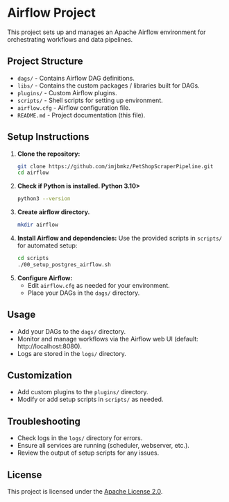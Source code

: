 # Airflow Project

This project sets up and manages an Apache Airflow environment for orchestrating workflows and data pipelines.

## Project Structure

- `dags/` - Contains Airflow DAG definitions.
- `libs/` - Contains the custom packages / libraries built for DAGs.
- `plugins/` - Custom Airflow plugins.
- `scripts/` - Shell scripts for setting up environment.
- `airflow.cfg` - Airflow configuration file.
- `README.md` - Project documentation (this file).

## Setup Instructions

1. **Clone the repository:**
   ```bash
   git clone https://github.com/imjbmkz/PetShopScraperPipeline.git
   cd airflow
   ```
2. **Check if Python is installed. Python 3.10>**
   ```bash
   python3 --version
   ```
3. **Create airflow directory.**
   ```bash
   mkdir airflow
   ```
4. **Install Airflow and dependencies:**
   Use the provided scripts in `scripts/` for automated setup:
   ```bash
   cd scripts
   ./00_setup_postgres_airflow.sh
   ```
5. **Configure Airflow:**
   - Edit `airflow.cfg` as needed for your environment.
   - Place your DAGs in the `dags/` directory.

## Usage

- Add your DAGs to the `dags/` directory.
- Monitor and manage workflows via the Airflow web UI (default: http://localhost:8080).
- Logs are stored in the `logs/` directory.

## Customization

- Add custom plugins to the `plugins/` directory.
- Modify or add setup scripts in `scripts/` as needed.

## Troubleshooting

- Check logs in the `logs/` directory for errors.
- Ensure all services are running (scheduler, webserver, etc.).
- Review the output of setup scripts for any issues.

## License

This project is licensed under the [Apache License 2.0](./LICENSE).
